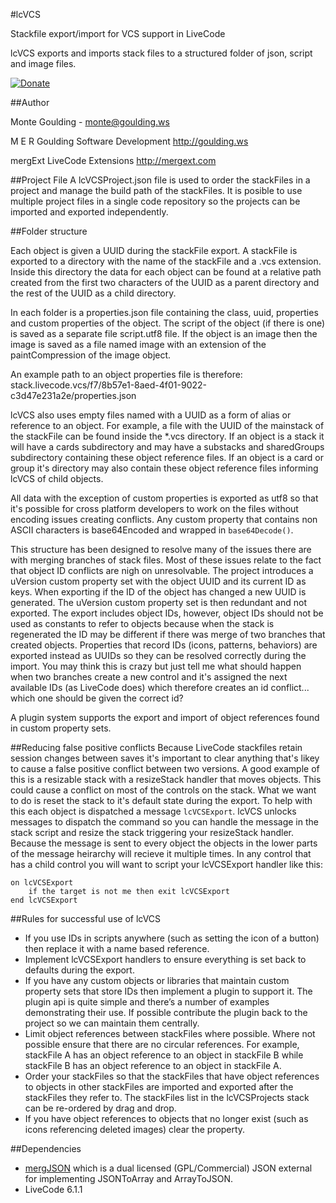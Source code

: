 #lcVCS

Stackfile export/import for VCS support in LiveCode

lcVCS exports and imports stack files to a structured folder of json, script and image files.

[![Donate](https://www.paypalobjects.com/en_US/i/btn/btn_donate_LG.gif)](https://www.paypal.com/cgi-bin/webscr?cmd=_s-xclick&hosted_button_id=Z772WTBXRTLMQ)

##Author

Monte Goulding - monte@goulding.ws

M E R Goulding Software Development http://goulding.ws

mergExt LiveCode Extensions http://mergext.com

##Project File
A lcVCSProject.json file is used to order the stackFiles in a project and manage the build path of the stackFiles. It is posible to use multiple project files in a single code repository so the projects can be imported and exported independently.

##Folder structure

Each object is given a UUID during the stackFile export. A stackFile is exported to a directory with the name of the stackFile and a .vcs extension. Inside this directory the data for each object can be found at a relative path created from the first two characters of the UUID as a parent directory and the rest of the UUID as a child directory.

In each folder is a properties.json file containing the class, uuid, properties and custom properties of the object. The script of the object (if there is one) is saved as a separate file script.utf8 file. If the object is an image then the image is saved as a file named image with an extension of the paintCompression of the image object.

An example path to an object properties file is therefore:
stack.livecode.vcs/f7/8b57e1-8aed-4f01-9022-c3d47e231a2e/properties.json

lcVCS also uses empty files named with a UUID as a form of alias or reference to an object. For example, a file with the UUID of the mainstack of the stackFile can be found inside the *.vcs directory. If an object is a stack it will have a cards subdirectory and may have a substacks and sharedGroups subdirectory containing these object reference files. If an object is a card or group it's directory may also contain these object reference files informing lcVCS of child objects.

All data with the exception of custom properties is exported as utf8 so that it's possible for cross platform developers to work on the files without encoding issues creating conflicts. Any custom property that contains non ASCII characters is base64Encoded and wrapped in `base64Decode()`.

This structure has been designed to resolve many of the issues there are with merging branches of stack files. Most of these issues relate to the fact that object ID conflicts are nigh on unresolvable. The project introduces a uVersion custom property set with the object UUID and its current ID as keys. When exporting if the ID of the object has changed a new UUID is generated. The uVersion custom property set is then redundant and not exported. The export includes object IDs, however, object IDs should not be used as constants to refer to objects because when the stack is regenerated the ID may be different if there was merge of two branches that created objects. Properties that record IDs (icons, patterns, behaviors) are exported instead as UUIDs so they can be resolved correctly during the import. You may think this is crazy but just tell me what should happen when two branches create a new control and it's assigned the next available IDs (as LiveCode does) which therefore creates an id conflict... which one should be given the correct id?

A plugin system supports the export and import of object references found in custom property sets.

##Reducing false positive conflicts
Because LiveCode stackfiles retain session changes between saves it's important to clear anything that's likey to cause a false positive conflict between two versions. A good example of this is a resizable stack with a resizeStack handler that moves objects. This could cause a conflict on most of the controls on the stack. What we want to do is reset the stack to it's default state during the export. To help with this each object is dispatched a message `lcVCSExport`. lcVCS unlocks messages to dispatch the command so you can handle the message in the stack script and resize the stack triggering your resizeStack handler. Because the message is sent to every object the objects in the lower parts of the message heirarchy will recieve it multiple times. In any control that has a child control you will want to script your lcVCSExport handler like this:

	on lcVCSExport
		if the target is not me then exit lcVCSExport
	end lcVCSExport

##Rules for successful use of lcVCS
* If you use IDs in scripts anywhere (such as setting the icon of a button) then replace it with a name based reference.
* Implement lcVCSExport handlers to ensure everything is set back to defaults during the export.
* If you have any custom objects or libraries that maintain custom property sets that store IDs then implement a plugin to support it. The plugin api is quite simple and there’s a number of examples demonstrating their use. If possible contribute the plugin back to the project so we can maintain them centrally.
* Limit object references between stackFiles where possible. Where not possible ensure that there are no circular references. For example, stackFile A has an object reference to an object in stackFile B while stackFile B has an object reference to an object in stackFile A.
* Order your stackFiles so that the stackFiles that have object references to objects in other stackFiles are imported and exported after the stackFiles they refer to. The stackFiles list in the lcVCSProjects stack can be re-ordered by drag and drop.
* If you have object references to objects that no longer exist (such as icons referencing deleted images) clear the property.

##Dependencies
* [mergJSON](https://github.com/montegoulding/mergJSON) which is a dual licensed (GPL/Commercial) JSON external for implementing JSONToArray and ArrayToJSON.
* LiveCode 6.1.1
